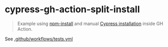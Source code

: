 # cypress-gh-action-split-install
> Example using [npm-install](https://github.com/bahmutov/npm-install) and manual [Cypress installation](https://github.com/cypress-io/github-action) inside GH Action.

See [.github/workflows/tests.yml](.github/workflows/tests.yml)
